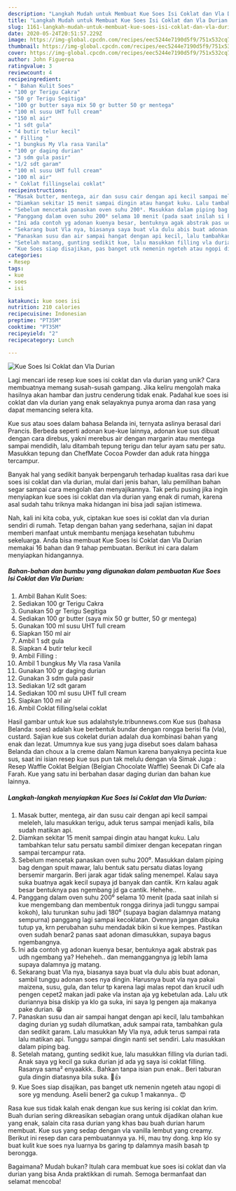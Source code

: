 ```yaml
---
description: "Langkah Mudah untuk Membuat Kue Soes Isi Coklat dan Vla Durian yang Bikin Ngiler"
title: "Langkah Mudah untuk Membuat Kue Soes Isi Coklat dan Vla Durian yang Bikin Ngiler"
slug: 1161-langkah-mudah-untuk-membuat-kue-soes-isi-coklat-dan-vla-durian-yang-bikin-ngiler
date: 2020-05-24T20:51:57.229Z
image: https://img-global.cpcdn.com/recipes/eec5244e7190d5f9/751x532cq70/kue-soes-isi-coklat-dan-vla-durian-foto-resep-utama.jpg
thumbnail: https://img-global.cpcdn.com/recipes/eec5244e7190d5f9/751x532cq70/kue-soes-isi-coklat-dan-vla-durian-foto-resep-utama.jpg
cover: https://img-global.cpcdn.com/recipes/eec5244e7190d5f9/751x532cq70/kue-soes-isi-coklat-dan-vla-durian-foto-resep-utama.jpg
author: John Figueroa
ratingvalue: 3
reviewcount: 4
recipeingredient:
- " Bahan Kulit Soes"
- "100 gr Terigu Cakra"
- "50 gr Terigu Segitiga"
- "100 gr butter saya mix 50 gr butter 50 gr mentega"
- "100 ml susu UHT full cream"
- "150 ml air"
- "1 sdt gula"
- "4 butir telur kecil"
- " Filling "
- "1 bungkus My Vla rasa Vanila"
- "100 gr daging durian"
- "3 sdm gula pasir"
- "1/2 sdt garam"
- "100 ml susu UHT full cream"
- "100 ml air"
- " Coklat fillingselai coklat"
recipeinstructions:
- "Masak butter, mentega, air dan susu cair dengan api kecil sampai meleleh, lalu masukkan terigu, aduk terus sampai menjadi kalis, bila sudah matikan api."
- "Diamkan sekitar 15 menit sampai dingin atau hangat kuku. Lalu tambahkan telur satu persatu sambil dimixer dengan kecepatan ringan sampai tercampur rata."
- "Sebelum mencetak panaskan oven suhu 200⁰. Masukkan dalam piping bag dengan spuit mawar, lalu bentuk satu persatu diatas loyang bersemir margarin. Beri jarak agar tidak saling menempel. Kalau saya suka buatnya agak kecil supaya jd banyak dan cantik. Krn kalau agak besar bentuknya pas ngembang jd ga cantik. Hehehe.."
- "Panggang dalam oven suhu 200⁰ selama 10 menit (pada saat inilah si kue mengembang dan membentuk rongga dirinya jadi tunggu sampai kokoh), lalu turunkan suhu jadi 180⁰ (supaya bagian dalamnya matang sempurna) panggang lagi sampai kecoklatan. Ovennya jangan dibuka tutup ya, krn perubahan suhu mendadak bikin si kue kempes. Pastikan oven sudah benar2 panas saat adonan dimasukkan, supaya bagus ngembangnya."
- "Ini ada contoh yg adonan kuenya besar, bentuknya agak abstrak pas udh ngembang ya? Heheheh.. dan memanggangnya jg lebih lama supaya dalamnya jg matang."
- "Sekarang buat Vla nya, biasanya saya buat vla dulu abis buat adonan, sambil tunggu adonan soes nya dingin. Harusnya buat vla nya pakai maizena, susu, gula, dan telur tp karena lagi malas repot dan krucil udh pengen cepet2 makan jadi pake vla instan aja yg kebetulan ada. Lalu utk duriannya bisa diskip ya klo ga suka, ini saya lg pengen aja makanya pake durian. 😁"
- "Panaskan susu dan air sampai hangat dengan api kecil, lalu tambahkan daging durian yg sudah dilumatkan, aduk sampai rata, tambahkan gula dan sedikit garam. Lalu masukkan My Vla nya, aduk terus sampai rata lalu matikan api. Tunggu sampai dingin nanti set sendiri. Lalu masukkan dalam piping bag."
- "Setelah matang, gunting sedikit kue, lalu masukkan filling vla durian tadi. Anak saya yg kecil ga suka durian jd ada yg saya isi coklat filling. Rasanya sama² enyaakkk.. Bahkan tanpa isian pun enak.. Beri taburan gula dingin diatasnya bila suka. 🤤👍"
- "Kue Soes siap disajikan, pas banget utk nemenin ngeteh atau ngopi di sore yg mendung. Aselii bener2 ga cukup 1 makannya.. 😍"
categories:
- Resep
tags:
- kue
- soes
- isi

katakunci: kue soes isi 
nutrition: 210 calories
recipecuisine: Indonesian
preptime: "PT35M"
cooktime: "PT35M"
recipeyield: "2"
recipecategory: Lunch

---
```



![Kue Soes Isi Coklat dan Vla Durian](https://img-global.cpcdn.com/recipes/eec5244e7190d5f9/751x532cq70/kue-soes-isi-coklat-dan-vla-durian-foto-resep-utama.jpg)

Lagi mencari ide resep kue soes isi coklat dan vla durian yang unik? Cara membuatnya memang susah-susah gampang. Jika keliru mengolah maka hasilnya akan hambar dan justru cenderung tidak enak. Padahal kue soes isi coklat dan vla durian yang enak selayaknya punya aroma dan rasa yang dapat memancing selera kita.

Kue sus atau soes dalam bahasa Belanda ini, ternyata aslinya berasal dari Prancis. Berbeda seperti adonan kue-kue lainnya, adonan kue sus dibuat dengan cara direbus, yakni merebus air dengan margarin atau mentega sampai mendidih, lalu ditambah tepung terigu dan telur ayam satu per satu. Masukkan tepung dan ChefMate Cocoa Powder dan aduk rata hingga tercampur.

Banyak hal yang sedikit banyak berpengaruh terhadap kualitas rasa dari kue soes isi coklat dan vla durian, mulai dari jenis bahan, lalu pemilihan bahan segar sampai cara mengolah dan menyajikannya. Tak perlu pusing jika ingin menyiapkan kue soes isi coklat dan vla durian yang enak di rumah, karena asal sudah tahu triknya maka hidangan ini bisa jadi sajian istimewa.


Nah, kali ini kita coba, yuk, ciptakan kue soes isi coklat dan vla durian sendiri di rumah. Tetap dengan bahan yang sederhana, sajian ini dapat memberi manfaat untuk membantu menjaga kesehatan tubuhmu sekeluarga. Anda bisa membuat Kue Soes Isi Coklat dan Vla Durian memakai 16 bahan dan 9 tahap pembuatan. Berikut ini cara dalam menyiapkan hidangannya.

<!--inarticleads1-->

##### Bahan-bahan dan bumbu yang digunakan dalam pembuatan Kue Soes Isi Coklat dan Vla Durian:

1. Ambil  Bahan Kulit Soes:
1. Sediakan 100 gr Terigu Cakra
1. Gunakan 50 gr Terigu Segitiga
1. Sediakan 100 gr butter (saya mix 50 gr butter, 50 gr mentega)
1. Gunakan 100 ml susu UHT full cream
1. Siapkan 150 ml air
1. Ambil 1 sdt gula
1. Siapkan 4 butir telur kecil
1. Ambil  Filling :
1. Ambil 1 bungkus My Vla rasa Vanila
1. Gunakan 100 gr daging durian
1. Gunakan 3 sdm gula pasir
1. Sediakan 1/2 sdt garam
1. Sediakan 100 ml susu UHT full cream
1. Siapkan 100 ml air
1. Ambil  Coklat filling/selai coklat


Hasil gambar untuk kue sus adalahstyle.tribunnews.com Kue sus (bahasa Belanda: soes) adalah kue berbentuk bundar dengan rongga berisi fla (vla), custard. Sajian kue sus cokelat durian adalah dua kombinasi bahan yang enak dan lezat. Umumnya kue sus yang juga disebut soes dalam bahasa Belanda dan choux a la creme dalam Namun karena banyaknya pecinta kue sus, saat ini isian resep kue sus pun tak melulu dengan vla Simak Juga : Resep Waffle Coklat Belgian (Belgian Chocolate Waffle) Seenak Di Cafe ala Farah. Kue yang satu ini berbahan dasar daging durian dan bahan kue lainnya. 

<!--inarticleads2-->

##### Langkah-langkah menyiapkan Kue Soes Isi Coklat dan Vla Durian:

1. Masak butter, mentega, air dan susu cair dengan api kecil sampai meleleh, lalu masukkan terigu, aduk terus sampai menjadi kalis, bila sudah matikan api.
1. Diamkan sekitar 15 menit sampai dingin atau hangat kuku. Lalu tambahkan telur satu persatu sambil dimixer dengan kecepatan ringan sampai tercampur rata.
1. Sebelum mencetak panaskan oven suhu 200⁰. Masukkan dalam piping bag dengan spuit mawar, lalu bentuk satu persatu diatas loyang bersemir margarin. Beri jarak agar tidak saling menempel. Kalau saya suka buatnya agak kecil supaya jd banyak dan cantik. Krn kalau agak besar bentuknya pas ngembang jd ga cantik. Hehehe..
1. Panggang dalam oven suhu 200⁰ selama 10 menit (pada saat inilah si kue mengembang dan membentuk rongga dirinya jadi tunggu sampai kokoh), lalu turunkan suhu jadi 180⁰ (supaya bagian dalamnya matang sempurna) panggang lagi sampai kecoklatan. Ovennya jangan dibuka tutup ya, krn perubahan suhu mendadak bikin si kue kempes. Pastikan oven sudah benar2 panas saat adonan dimasukkan, supaya bagus ngembangnya.
1. Ini ada contoh yg adonan kuenya besar, bentuknya agak abstrak pas udh ngembang ya? Heheheh.. dan memanggangnya jg lebih lama supaya dalamnya jg matang.
1. Sekarang buat Vla nya, biasanya saya buat vla dulu abis buat adonan, sambil tunggu adonan soes nya dingin. Harusnya buat vla nya pakai maizena, susu, gula, dan telur tp karena lagi malas repot dan krucil udh pengen cepet2 makan jadi pake vla instan aja yg kebetulan ada. Lalu utk duriannya bisa diskip ya klo ga suka, ini saya lg pengen aja makanya pake durian. 😁
1. Panaskan susu dan air sampai hangat dengan api kecil, lalu tambahkan daging durian yg sudah dilumatkan, aduk sampai rata, tambahkan gula dan sedikit garam. Lalu masukkan My Vla nya, aduk terus sampai rata lalu matikan api. Tunggu sampai dingin nanti set sendiri. Lalu masukkan dalam piping bag.
1. Setelah matang, gunting sedikit kue, lalu masukkan filling vla durian tadi. Anak saya yg kecil ga suka durian jd ada yg saya isi coklat filling. Rasanya sama² enyaakkk.. Bahkan tanpa isian pun enak.. Beri taburan gula dingin diatasnya bila suka. 🤤👍
1. Kue Soes siap disajikan, pas banget utk nemenin ngeteh atau ngopi di sore yg mendung. Aselii bener2 ga cukup 1 makannya.. 😍


Rasa kue sus tidak kalah enak dengan kue sus kering isi coklat dan krim. Buah durian sering dikreasikan sebagian orang untuk dijadikan olahan kue yang enak, salain cita rasa durian yang khas bau buah durian harum membuat. Kue sus yang sedap dengan vla vanilla lembut yang creamy. Berikut ini resep dan cara pembuatannya ya. Hi, mau tny dong. knp klo sy buat kulit kue soes nya luarnya bs garing tp dalamnya masih basah tp berongga. 

Bagaimana? Mudah bukan? Itulah cara membuat kue soes isi coklat dan vla durian yang bisa Anda praktikkan di rumah. Semoga bermanfaat dan selamat mencoba!
